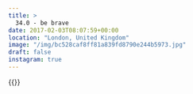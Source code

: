 ```yaml
---
title: >
  34.0 - be brave
date: 2017-02-03T08:07:59+00:00
location: "London, United Kingdom"
image: "/img/bc528caf8ff81a839fd8790e244b5973.jpg"
draft: false
instagram: true
---
```


{{<photo src="/img/bc528caf8ff81a839fd8790e244b5973.jpg">}}
